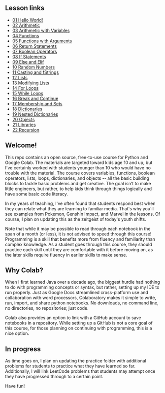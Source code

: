 ## Lesson links
* [01 Hello World!](https://github.com/ddoberne/colab/blob/main/lessons/01_Hello_World!.ipynb)
* [02 Arithmetic](https://github.com/ddoberne/colab/blob/main/lessons/02_Arithmetic.ipynb)
* [03 Arithmetic with Variables](https://github.com/ddoberne/colab/blob/main/lessons/03_Arithmetic_with_Variables.ipynb)
* [04 Functions](https://github.com/ddoberne/colab/blob/main/lessons/04_Functions.ipynb)
* [05 Functions with Arguments](https://github.com/ddoberne/colab/blob/main/lessons/05_Functions_with_Arguments.ipynb)
* [06 Return Statements](https://github.com/ddoberne/colab/blob/main/lessons/06_Return_Statements.ipynb)
* [07 Boolean Operators](https://github.com/ddoberne/colab/blob/main/lessons/07_Boolean_Operators.ipynb)
* [08 If Statements](https://github.com/ddoberne/colab/blob/main/lessons/08_If_Statements.ipynb)
* [09 Else and Elif](https://github.com/ddoberne/colab/blob/main/lessons/09_Else_and_Elif.ipynb)
* [10 Random Numbers](https://github.com/ddoberne/colab/blob/main/lessons/10_Random_Numbers.ipynb)
* [11 Casting and fStrings](https://github.com/ddoberne/colab/blob/main/lessons/11_Casting_and_f_Strings.ipynb)
* [12 Lists](https://github.com/ddoberne/colab/blob/main/lessons/12_Lists.ipynb)
* [13 Modifying Lists](https://github.com/ddoberne/colab/blob/main/lessons/13_Modifying_Lists.ipynb)
* [14 For Loops](https://github.com/ddoberne/colab/blob/main/lessons/14_For_Loops.ipynb)
* [15 While Loops](https://github.com/ddoberne/colab/blob/main/lessons/15_While_Loops.ipynb)
* [16 Break and Continue](https://github.com/ddoberne/colab/blob/main/lessons/16_Break_and_Continue.ipynb)
* [17 Membership and Sets](https://github.com/ddoberne/colab/blob/main/lessons/17_Membership_and_Sets.ipynb)
* [18 Dictionaries](https://github.com/ddoberne/colab/blob/main/lessons/18_Dictionaries.ipynb)
* [19 Nested Dictionaries](https://github.com/ddoberne/colab/blob/main/lessons/19_Nested_Dictionaries.ipynb)
* [20 Objects](https://github.com/ddoberne/colab/blob/main/lessons/20_Objects.ipynb)
* [21 Libraries](https://github.com/ddoberne/colab/blob/main/lessons/21_Libraries.ipynb)
* [22 Recursion](https://github.com/ddoberne/colab/blob/main/lessons/22_Recursion.ipynb)


## Welcome!
This repo contains an open source, free-to-use course for Python and Google Colab. The materials are targeted toward kids age 10 and up, but I've certainly worked with students younger than 10 who would have no trouble with the material. The course covers variables, functions, boolean operators, lists, loops, dictionaries, and objects -- all the basic building blocks to tackle basic problems and get creative. The goal isn't to make little engineers, but rather, to help kids think through things logically and have some basic code literacy.

In my years of teaching, I've often found that students respond best when they can relate what they are learning to familiar media. That's why you'll see examples from Pokemon, Genshin Impact, and Marvel in the lessons. Of course, I plan on updating this as the zeitgeist of today's youth shifts.

Note that while it may be possible to read through each notebook in the span of a month (or less), it is not advised to speed through this course! Programming is a skill that benefits more from fluency and familiarity than complex knowledge. As a student goes through this course, they should practice each skill until they are comfortable with it before moving on, as the later skills require fluency in earlier skills to make sense.

## Why Colab?

When I first learned Java over a decade ago, the biggest hurdle had nothing to do with programming concepts or syntax, but rather, setting up my IDE to run properly. Just as Google Docs streamlined cross-platform use and collaboration with word processors, Colaboratory makes it simple to write, run, import, and share python notebooks. No downloads, no command line, no directories, no repositories; just code.

Colab also provides an option to link with a GitHub account to save notebooks in a repository. While setting up a GitHub is not a core goal of this course, for those planning on continuing with programming, this is a nice option.


## In progress
As time goes on, I plan on updating the practice folder with additional problems for students to practice what they have learned so far. Additionally, I will link LeetCode problems that students may attempt once they have progressed through to a certain point.

Have fun!

